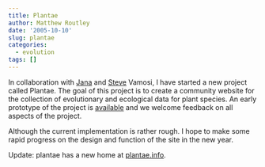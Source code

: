 ```yaml
---
title: Plantae
author: Matthew Routley
date: '2005-10-10'
slug: plantae
categories:
  - evolution
tags: []
---
```


<p>In collaboration with <a href="http://homepages.ucalgary.ca/~jvamosi/">Jana</a> and <a href="http://www.bio.ucalgary.ca/divisions/ecology/vamosi.html">Steve</a> Vamosi, I have started a new project called Plantae. The goal of this project is to create a community website for the collection of evolutionary and ecological data for plant species. An early prototype of the project is <a href="http://plantae.info">available</a> and we welcome feedback on all aspects of the project.</p>

<p>Although the current implementation is rather rough. I hope to make some rapid progress on the design and function of the site in the new year.</p>

<p>Update: plantae has a new home at <a href="http://plantae.info">plantae.info</a>.</p>